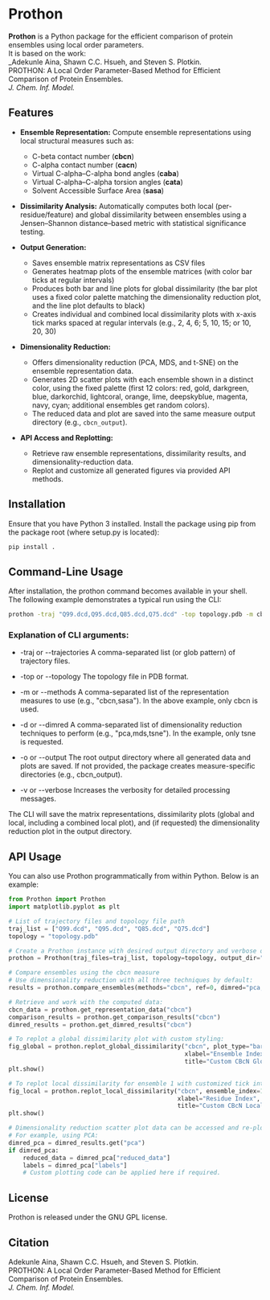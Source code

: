 # Prothon

**Prothon** is a Python package for the efficient comparison of protein ensembles using local order parameters.  
It is based on the work:  
_Adekunle Aina, Shawn C.C. Hsueh, and Steven S. Plotkin.  
PROTHON: A Local Order Parameter-Based Method for Efficient Comparison of Protein Ensembles.  
_J. Chem. Inf. Model._

## Features

- **Ensemble Representation:** Compute ensemble representations using local structural measures such as:
  - C-beta contact number (**cbcn**)
  - C-alpha contact number (**cacn**)
  - Virtual C-alpha–C-alpha bond angles (**caba**)
  - Virtual C-alpha–C-alpha torsion angles (**cata**)
  - Solvent Accessible Surface Area (**sasa**)
  
- **Dissimilarity Analysis:** Automatically computes both local (per-residue/feature) and global dissimilarity between ensembles using a Jensen–Shannon distance–based metric with statistical significance testing.

- **Output Generation:**  
  - Saves ensemble matrix representations as CSV files  
  - Generates heatmap plots of the ensemble matrices (with color bar ticks at regular intervals)  
  - Produces both bar and line plots for global dissimilarity (the bar plot uses a fixed color palette matching the dimensionality reduction plot, and the line plot defaults to black)  
  - Creates individual and combined local dissimilarity plots with x-axis tick marks spaced at regular intervals (e.g., 2, 4, 6; 5, 10, 15; or 10, 20, 30)

- **Dimensionality Reduction:**  
  - Offers dimensionality reduction (PCA, MDS, and t-SNE) on the ensemble representation data.  
  - Generates 2D scatter plots with each ensemble shown in a distinct color, using the fixed palette (first 12 colors: red, gold, darkgreen, blue, darkorchid, lightcoral, orange, lime, deepskyblue, magenta, navy, cyan; additional ensembles get random colors).  
  - The reduced data and plot are saved into the same measure output directory (e.g., `cbcn_output`).

- **API Access and Replotting:**  
  - Retrieve raw ensemble representations, dissimilarity results, and dimensionality-reduction data.  
  - Replot and customize all generated figures via provided API methods.

## Installation

Ensure that you have Python 3 installed. Install the package using pip from the package root (where setup.py is located):

```bash
pip install .
```

## Command-Line Usage

After installation, the prothon command becomes available in your shell. The following example demonstrates a typical run using the CLI:

```bash
prothon -traj "Q99.dcd,Q95.dcd,Q85.dcd,Q75.dcd" -top topology.pdb -m cbcn --dimred tsne 
```

### Explanation of CLI arguments:

-    -traj or --trajectories
    A comma-separated list (or glob pattern) of trajectory files.

-    -top or --topology
    The topology file in PDB format.

-    -m or --methods
    A comma-separated list of the representation measures to use (e.g., "cbcn,sasa"). In the above example, only cbcn is used.

-    -d or --dimred
    A comma-separated list of dimensionality reduction techniques to perform (e.g., "pca,mds,tsne"). In the example, only tsne is requested.

-    -o or --output
    The root output directory where all generated data and plots are saved. If not provided, the package creates measure-specific directories (e.g., cbcn_output).

-    -v or --verbose
    Increases the verbosity for detailed processing messages.

The CLI will save the matrix representations, dissimilarity plots (global and local, including a combined local plot), and (if requested) the dimensionality reduction plot in the output directory.

## API Usage

You can also use Prothon programmatically from within Python. Below is an example:

```python
from Prothon import Prothon
import matplotlib.pyplot as plt

# List of trajectory files and topology file path
traj_list = ["Q99.dcd", "Q95.dcd", "Q85.dcd", "Q75.dcd"]
topology = "topology.pdb"

# Create a Prothon instance with desired output directory and verbose output.
prothon = Prothon(traj_files=traj_list, topology=topology, output_dir="my_outputs", verbose=True)

# Compare ensembles using the cbcn measure
# Use dimensionality reduction with all three techniques by default:
results = prothon.compare_ensembles(methods="cbcn", ref=0, dimred="pca,mds,tsne")

# Retrieve and work with the computed data:
cbcn_data = prothon.get_representation_data("cbcn")
comparison_results = prothon.get_comparison_results("cbcn")
dimred_results = prothon.get_dimred_results("cbcn")

# To replot a global dissimilarity plot with custom styling:
fig_global = prothon.replot_global_dissimilarity("cbcn", plot_type="bar", color=None,
                                                 xlabel="Ensemble Index", ylabel="Global Dissimilarity",
                                                 title="Custom CBcN Global Dissimilarity")
plt.show()

# To replot local dissimilarity for ensemble 1 with customized tick intervals:
fig_local = prothon.replot_local_dissimilarity("cbcn", ensemble_index=1, color="black",
                                               xlabel="Residue Index", ylabel="Local Dissimilarity",
                                               title="Custom CBcN Local Dissimilarity for Ensemble 1")
plt.show()

# Dimensionality reduction scatter plot data can be accessed and re-plotted too.
# For example, using PCA:
dimred_pca = dimred_results.get("pca")
if dimred_pca:
    reduced_data = dimred_pca["reduced_data"]
    labels = dimred_pca["labels"]
    # Custom plotting code can be applied here if required.
```

## License

Prothon is released under the GNU GPL license.

## Citation
Adekunle Aina, Shawn C.C. Hsueh, and Steven S. Plotkin.  
PROTHON: A Local Order Parameter-Based Method for Efficient Comparison of Protein Ensembles.  
_J. Chem. Inf. Model._

